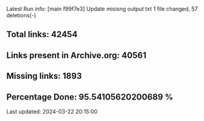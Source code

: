 Latest Run info: 
[main f99f7e3] Update misisng output txt
 1 file changed, 57 deletions(-)

## Total links: 42454

## Links present in Archive.org: 40561

## Missing links: 1893

## Percentage Done: 95.54105620200689 %


Last updated: 2024-03-22 20:15:00
